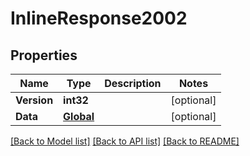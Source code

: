 # InlineResponse2002

## Properties

Name | Type | Description | Notes
------------ | ------------- | ------------- | -------------
**Version** | **int32** |  | [optional] 
**Data** | [**Global**](global.md) |  | [optional] 

[[Back to Model list]](../README.md#documentation-for-models) [[Back to API list]](../README.md#documentation-for-api-endpoints) [[Back to README]](../README.md)


